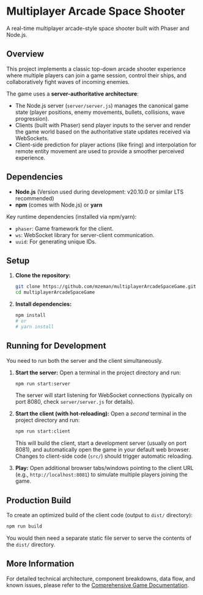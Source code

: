 # Multiplayer Arcade Space Shooter

A real-time multiplayer arcade-style space shooter built with Phaser and Node.js.

## Overview

This project implements a classic top-down arcade shooter experience where multiple players can join a game session, control their ships, and collaboratively fight waves of incoming enemies.

The game uses a **server-authoritative architecture**:
*   The Node.js server (`server/server.js`) manages the canonical game state (player positions, enemy movements, bullets, collisions, wave progression).
*   Clients (built with Phaser) send player inputs to the server and render the game world based on the authoritative state updates received via WebSockets.
*   Client-side prediction for player actions (like firing) and interpolation for remote entity movement are used to provide a smoother perceived experience.

## Dependencies

*   **Node.js** (Version used during development: v20.10.0 or similar LTS recommended)
*   **npm** (comes with Node.js) or **yarn**

Key runtime dependencies (installed via npm/yarn):
*   `phaser`: Game framework for the client.
*   `ws`: WebSocket library for server-client communication.
*   `uuid`: For generating unique IDs.

## Setup

1.  **Clone the repository:**
    ```bash
    git clone https://github.com/mzeman/multiplayerArcadeSpaceGame.git
    cd multiplayerArcadeSpaceGame
    ```
2.  **Install dependencies:**
    ```bash
    npm install
    # or
    # yarn install
    ```

## Running for Development

You need to run both the server and the client simultaneously.

1.  **Start the server:**
    Open a terminal in the project directory and run:
    ```bash
    npm run start:server
    ```
    The server will start listening for WebSocket connections (typically on port 8080, check `server/server.js` for details).

2.  **Start the client (with hot-reloading):**
    Open a *second* terminal in the project directory and run:
    ```bash
    npm run start:client
    ```
    This will build the client, start a development server (usually on port 8081), and automatically open the game in your default web browser. Changes to client-side code (`src/`) should trigger automatic reloading.

3.  **Play:** Open additional browser tabs/windows pointing to the client URL (e.g., `http://localhost:8081`) to simulate multiple players joining the game.

## Production Build

To create an optimized build of the client code (output to `dist/` directory):
```bash
npm run build
```
You would then need a separate static file server to serve the contents of the `dist/` directory.

## More Information

For detailed technical architecture, component breakdowns, data flow, and known issues, please refer to the [Comprehensive Game Documentation](docs/comprehensive_game_documentation.md).